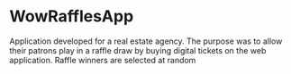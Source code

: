# WowRafflesApp
Application developed for a real estate agency. The purpose was to allow their patrons play in a raffle draw by buying digital tickets on the web application. Raffle winners are selected at random
